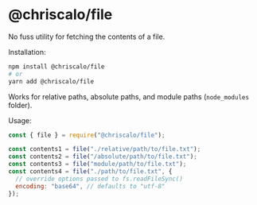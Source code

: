# @chriscalo/file

No fuss utility for fetching the contents of a file.

Installation:

``` sh
npm install @chriscalo/file
# or
yarn add @chriscalo/file
```

Works for relative paths, absolute paths, and module paths (`node_modules` folder).

Usage:

``` js
const { file } = require("@chriscalo/file");

const contents1 = file("./relative/path/to/file.txt");
const contents2 = file("/absolute/path/to/file.txt");
const contents3 = file("module/path/to/file.txt");
const contents4 = file("./path/to/file.txt", {
  // override options passed to fs.readFileSync()
  encoding: "base64", // defaults to "utf-8"
});
```
